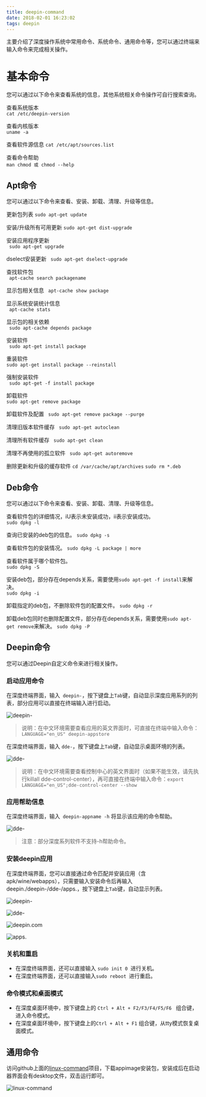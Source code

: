 ```yaml
---
title: deepin-command
date: 2018-02-01 16:23:02
tags: deepin
---
```


主要介绍了深度操作系统中常用命令、系统命令、通用命令等，您可以通过终端来输入命令来完成相关操作。

# 基本命令

您可以通过以下命令来查看系统的信息，其他系统相关命令操作可自行搜索查询。

查看系统版本	
` cat /etc/deepin-version ` 

查看内核版本	
` uname -a ` 

查看软件源信息	
` cat /etc/apt/sources.list	`	

查看命令帮助	
` man chmod 或 chmod --help	`

## Apt命令

您可以通过以下命令来查看、安装、卸载、清理、升级等信息。

更新包列表
` sudo apt-get update `	

安装/升级所有可用更新
` sudo apt-get dist-upgrade `	

安装应用程序更新	
`  sudo apt-get upgrade	`

dselect安装更新	
`  sudo apt-get dselect-upgrade	`

查找软件包	
`  apt-cache search packagename `

显示包相关信息
`  apt-cache show package `	

显示系统安装统计信息	
`  apt-cache stats	`

显示包的相关依赖	
`  sudo apt-cache depends package	`

安装软件	
`  sudo apt-get install package	`

重装软件	
` sudo apt-get install package --reinstall	`

强制安装软件	
`  sudo apt-get -f install package	`

卸载软件	
` sudo apt-get remove package	`

卸载软件及配置	
`  sudo apt-get remove package --purge	`

清理旧版本软件缓存
`  sudo apt-get autoclean	`

清理所有软件缓存
`  sudo apt-get clean	`

清理不再使用的孤立软件	
`  sudo apt-get autoremove	`

删除更新和升级的缓存软件
` cd /var/cache/apt/archives `
` sudo rm *.deb	`

## Deb命令
您可以通过以下命令来查看、安装、卸载、清理、升级等信息。

查看软件包的详细情况，iU表示未安装成功，ii表示安装成功。	
` sudo dpkg -l	`

查询已安装的deb包的信息。
` sudo dpkg -s	`	

查看软件包的安装情况。	
` sudo dpkg -L package | more `	

查看软件属于哪个软件包。	
` sudo dpkg -S	`

安装deb包，部分存在depends关系，需要使用`sudo apt-get -f install`来解决。	
` sudo dpkg -i	`

卸载指定的deb包，不删除软件包的配置文件。
` sudo dpkg -r	`	

卸载deb包同时也删除配置文件，部分存在depends关系，需要使用`sudo apt-get remove`来解决。
` sudo dpkg -P	`

## Deepin命令

您可以通过Deepin自定义命令来进行相关操作。

### 启动应用命令

在深度终端界面，输入` deepin-`，按下键盘上`Tab`键，自动显示深度应用系列的列表，部分应用可以直接在终端输入进行启动。

![deepin-](../../public/images/pics/deepin6.png)

> 说明：在中文环境需要查看应用的英文界面时，可直接在终端中输入命令：` LANGUAGE="en_US" deepin-appstore `

在深度终端界面，输入 `dde-`，按下键盘上`Tab`键，自动显示桌面环境的列表。

![dde-](../../public/images/pics/deepin7.png)

> 说明：在中文环境需要查看控制中心的英文界面时（如果不能生效，请先执行killall dde-control-center），再可直接在终端中输入命令：` export LANGUAGE="en_US";dde-control-center --show `

### 应用帮助信息

在深度终端界面，输入` deepin-appname -h` 将显示该应用的命令帮助。

![dde-](../../public/images/pics/deepin5.png)

> 注意：部分深度系列软件不支持-h帮助命令。

### 安装deepin应用

在深度终端界面，您可以直接通过命令匹配并安装应用（含apk/wine/webapps），只需要输入安装命令后再输入deepin./deepin-/dde-/apps.，按下键盘上`Tab`键，自动显示列表。

![deepin-](../../public/images/pics/deepin1.png)

![dde-](../../public/images/pics/deepin2.png)

![deepin.com](../../public/images/pics/deepin3.png)

![apps.](../../public/images/pics/deepin4.png)

### 关机和重启

* 在深度终端界面，还可以直接输入 `sudo init 0 `进行关机。
* 在深度终端界面，还可以直接输入`sudo reboot `进行重启。

### 命令模式和桌面模式

* 在深度桌面环境中，按下键盘上的 `Ctrl + Alt + F2/F3/F4/F5/F6 ` 组合键，进入命令模式。
* 在深度桌面环境中，按下键盘上的`Ctrl + Alt + F1` 组合键，从tty模式恢复桌面模式。

## 通用命令

访问github上面的[linux-command](https://github.com/haloislet/linux-command/releases/tag/v2.0.0)项目，下载appimage安装包，安装成后在启动器界面会有desktop文件，双击运行即可。

![linux-command](https://github.com/haloislet/linux-command/raw/master/mac-screenshot.png)


